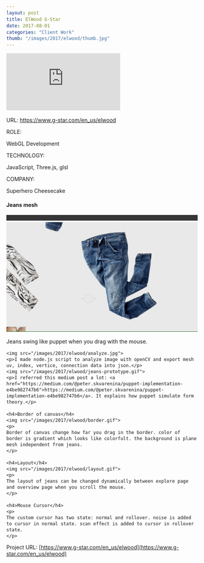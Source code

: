 ```yaml
---
layout: post
title: ElWood G-Star
date: 2017-08-01
categories: "Client Work"
thumb: "/images/2017/elwood/thumb.jpg"
---
```



<div class="video-wrapper">
<iframe src="https://www.youtube.com/embed/trj4YnpoxPA" frameborder="0" allowfullscreen></iframe>
</div>
<p>URL: <a href='https://www.g-star.com/en_us/elwood'>https://www.g-star.com/en_us/elwood</a></p>


<div class="post-category">
<p class="post-title">ROLE:</p> 
<p class="post-value">WebGL Development</p>
</div>


<div class="post-category">
<p class="post-title">TECHNOLOGY:</p> 
<p class="post-value">JavaScript, Three.js, glsl</p>
</div>


<div class="post-category">
<p class="post-title">COMPANY:</p> 
<p class="post-value">Superhero Cheesecake</p>
</div>

<div class="post-description">
    <h4>Jeans mesh</h4>
    <img src="/images/2017/elwood/jeans.gif">
    <p>Jeans swing like puppet when you drag with the mouse.</p>

    <img src="/images/2017/elwood/analyze.jpg">
    <p>I made node.js script to analyze image with openCV and export mesh uv, index, vertice, connection data into json.</p>
    <img src="/images/2017/elwood/jeans-prototype.gif">
    <p>I referred this medium post a lot: <a href="https://medium.com/@peter.skvarenina/puppet-implementation-e4be982747b6">https://medium.com/@peter.skvarenina/puppet-implementation-e4be982747b6</a>. It explains how puppet simulate form theory.</p>

    <h4>Border of canvas</h4>
    <img src="/images/2017/elwood/border.gif">
    <p>
    Border of canvas change how far you drag in the border. color of border is gradient which looks like colorfult. the background is plane mesh independent from jeans. 
    </p>

    <h4>Layout</h4>
    <img src="/images/2017/elwood/layout.gif">
    <p>
    The layout of jeans can be changed dynamically between explore page and overview page when you scroll the mouse.
    </p>

    <h4>Mouse Cursor</h4>
    <p>
    The custom cursor has two state: normal and rollover. noise is added to cursor in normal state. scan effect is added to cursor in rollover state.
    </p>
</div>

Project URL: [https://www.g-star.com/en_us/elwood](https://www.g-star.com/en_us/elwood)
